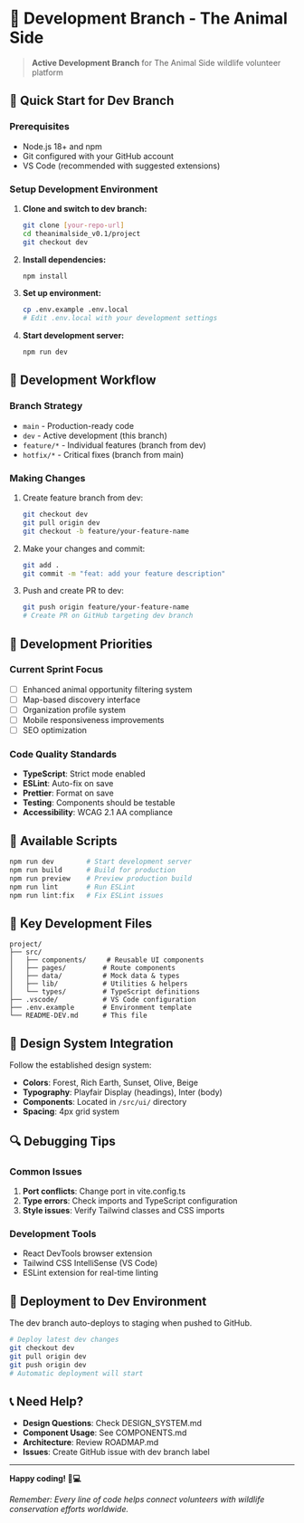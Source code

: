 # 🚧 Development Branch - The Animal Side

> **Active Development Branch** for The Animal Side wildlife volunteer platform

## 🌟 Quick Start for Dev Branch

### Prerequisites
- Node.js 18+ and npm
- Git configured with your GitHub account
- VS Code (recommended with suggested extensions)

### Setup Development Environment

1. **Clone and switch to dev branch:**
   ```bash
   git clone [your-repo-url]
   cd theanimalside_v0.1/project
   git checkout dev
   ```

2. **Install dependencies:**
   ```bash
   npm install
   ```

3. **Set up environment:**
   ```bash
   cp .env.example .env.local
   # Edit .env.local with your development settings
   ```

4. **Start development server:**
   ```bash
   npm run dev
   ```

## 🔧 Development Workflow

### Branch Strategy
- `main` - Production-ready code
- `dev` - Active development (this branch)
- `feature/*` - Individual features (branch from dev)
- `hotfix/*` - Critical fixes (branch from main)

### Making Changes
1. Create feature branch from dev:
   ```bash
   git checkout dev
   git pull origin dev
   git checkout -b feature/your-feature-name
   ```

2. Make your changes and commit:
   ```bash
   git add .
   git commit -m "feat: add your feature description"
   ```

3. Push and create PR to dev:
   ```bash
   git push origin feature/your-feature-name
   # Create PR on GitHub targeting dev branch
   ```

## 🎯 Development Priorities

### Current Sprint Focus
- [ ] Enhanced animal opportunity filtering system
- [ ] Map-based discovery interface
- [ ] Organization profile system
- [ ] Mobile responsiveness improvements
- [ ] SEO optimization

### Code Quality Standards
- **TypeScript**: Strict mode enabled
- **ESLint**: Auto-fix on save
- **Prettier**: Format on save
- **Testing**: Components should be testable
- **Accessibility**: WCAG 2.1 AA compliance

## 🧪 Available Scripts

```bash
npm run dev        # Start development server
npm run build      # Build for production
npm run preview    # Preview production build
npm run lint       # Run ESLint
npm run lint:fix   # Fix ESLint issues
```

## 📁 Key Development Files

```
project/
├── src/
│   ├── components/     # Reusable UI components
│   ├── pages/         # Route components
│   ├── data/          # Mock data & types
│   ├── lib/           # Utilities & helpers
│   └── types/         # TypeScript definitions
├── .vscode/           # VS Code configuration
├── .env.example       # Environment template
└── README-DEV.md      # This file
```

## 🎨 Design System Integration

Follow the established design system:
- **Colors**: Forest, Rich Earth, Sunset, Olive, Beige
- **Typography**: Playfair Display (headings), Inter (body)
- **Components**: Located in `/src/ui/` directory
- **Spacing**: 4px grid system

## 🔍 Debugging Tips

### Common Issues
1. **Port conflicts**: Change port in vite.config.ts
2. **Type errors**: Check imports and TypeScript configuration
3. **Style issues**: Verify Tailwind classes and CSS imports

### Development Tools
- React DevTools browser extension
- Tailwind CSS IntelliSense (VS Code)
- ESLint extension for real-time linting

## 🚀 Deployment to Dev Environment

The dev branch auto-deploys to staging when pushed to GitHub.

```bash
# Deploy latest dev changes
git checkout dev
git pull origin dev
git push origin dev
# Automatic deployment will start
```

## 📞 Need Help?

- **Design Questions**: Check DESIGN_SYSTEM.md
- **Component Usage**: See COMPONENTS.md  
- **Architecture**: Review ROADMAP.md
- **Issues**: Create GitHub issue with dev branch label

---

**Happy coding! 🦁💻** 

*Remember: Every line of code helps connect volunteers with wildlife conservation efforts worldwide.*
